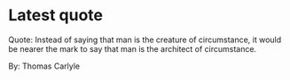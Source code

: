 # Latest quote 

Quote: Instead of saying that man is the creature of circumstance, it would be nearer the mark to say that man is the architect of circumstance. 

By: Thomas Carlyle